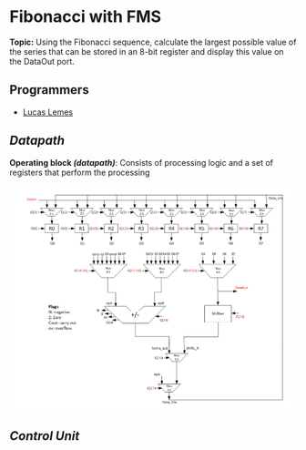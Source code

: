 # Fibonacci with FMS

**Topic:** Using the Fibonacci sequence, calculate the largest possible value of the series that can be stored in an 8-bit register and display this value on the DataOut port.

## Programmers
- [Lucas Lemes](https://github.com/L3mSv) 

## ***Datapath***

__Operating block ***(datapath)***__: 
Consists of processing logic and a set of registers that perform the processing

![RT Level](images/image.png)

## ***Control Unit***